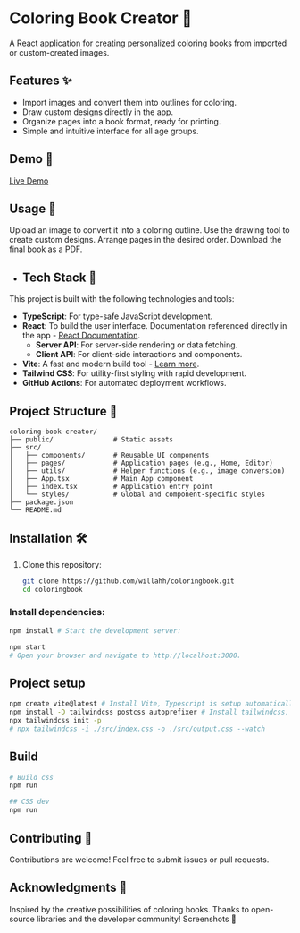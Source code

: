 # Coloring Book Creator 🎨

A React application for creating personalized coloring books from imported or custom-created images.

## Features ✨
- Import images and convert them into outlines for coloring.
- Draw custom designs directly in the app.
- Organize pages into a book format, ready for printing.
- Simple and intuitive interface for all age groups.

## Demo 🚀
[Live Demo](#)


## Usage 📖
Upload an image to convert it into a coloring outline.
Use the drawing tool to create custom designs.
Arrange pages in the desired order.
Download the final book as a PDF.


- ## Tech Stack 🧰

This project is built with the following technologies and tools:

- **TypeScript**: For type-safe JavaScript development.  
- **React**: To build the user interface. Documentation referenced directly in the app - [React Documentation](https://react.dev/reference/react).  
  - **Server API**: For server-side rendering or data fetching.  
  - **Client API**: For client-side interactions and components.  
- **Vite**: A fast and modern build tool - [Learn more](https://vite.dev/).  
- **Tailwind CSS**: For utility-first styling with rapid development.  
- **GitHub Actions**: For automated deployment workflows.  



## Project Structure 📂
```
coloring-book-creator/
├── public/               # Static assets
├── src/
│   ├── components/       # Reusable UI components
│   ├── pages/            # Application pages (e.g., Home, Editor)
│   ├── utils/            # Helper functions (e.g., image conversion)
│   ├── App.tsx           # Main App component
│   ├── index.tsx         # Application entry point
│   └── styles/           # Global and component-specific styles
├── package.json
└── README.md
```


## Installation 🛠️

1. Clone this repository:
   ```bash
   git clone https://github.com/willahh/coloringbook.git
   cd coloringbook


### Install dependencies:

```bash
npm install # Start the development server:
```

```bash
npm start
# Open your browser and navigate to http://localhost:3000.
```

## Project setup
```sh
npm create vite@latest # Install Vite, Typescript is setup automatically (config files)
npm install -D tailwindcss postcss autoprefixer # Install tailwindcss, postcss and autoprefixer
npx tailwindcss init -p
# npx tailwindcss -i ./src/index.css -o ./src/output.css --watch
```

## Build
```sh
# Build css
npm run 

## CSS dev
npm run 
```

## Contributing 🤝
Contributions are welcome!
Feel free to submit issues or pull requests.


## Acknowledgments 🙏
Inspired by the creative possibilities of coloring books.
Thanks to open-source libraries and the developer community!
Screenshots 📸


